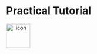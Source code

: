 # Practical Tutorial

<div align="center">
  <div style="display: flex; align-items: flex-start;">
    <img src="https://techstack-generator.vercel.app/ts-icon.svg" alt="icon" width="65" height="65" />
  </div>
</div>
